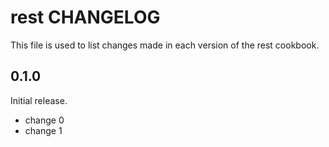 # rest CHANGELOG

This file is used to list changes made in each version of the rest cookbook.

## 0.1.0

Initial release.

- change 0
- change 1
